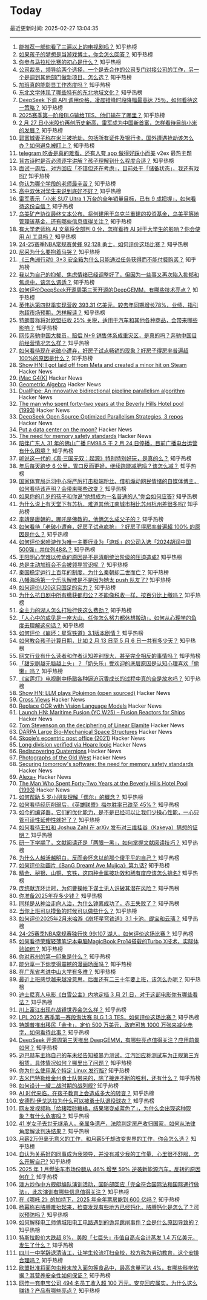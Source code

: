 # Today

最近更新时间: 2025-02-27 13:04:35

--- 
1. [能推荐一部你看了三遍以上的电视剧吗？](https://www.zhihu.com/question/628728219) 知乎热榜
2. [如果孩子的梦想是当游戏博主，你会怎么回答？](https://www.zhihu.com/question/11401794013) 知乎热榜
3. [你参与马拉松比赛的初心是什么？](https://www.zhihu.com/question/12783950558) 知乎热榜
4. [公司裁员，领导给两个选择，一个是去合作的公司专门对接公司的工作，另一个是调到其他部门做新项目，怎么选？](https://www.zhihu.com/question/12817439182) 知乎热榜
5. [加班真的能彰显工作态度吗？](https://www.zhihu.com/question/12840583586) 知乎热榜
6. [东北文学体现了哪些特有的东北地域文化？](https://www.zhihu.com/question/12918620182) 知乎热榜
7. [DeepSeek 下调 API 调用价格，凌晨错峰时段降幅最高达 75％，如何看待这一策略？](https://www.zhihu.com/question/13453274548) 知乎热榜
8. [2025赛季第一阶段BLG输给TES，他们输在了哪里？](https://www.zhihu.com/question/13472756480) 知乎热榜
9. [2 月 27 日小米股价再创历史新高，雷军成为中国新首富，怎样看待目前小米的发展？](https://www.zhihu.com/question/13522955618) 知乎热榜
10. [郭富城妻子称在米兰被抢劫，包括所有证件及银行卡，国外遭遇抢劫该怎么办？如何避免被盯上？](https://www.zhihu.com/question/13454875477) 知乎热榜
11. [telegram 吃香是真的难看，还有人夸 app 做得好踩小而美](https://www.v2ex.com/t/1114491) v2ex 最热主题
12. [背古诗时是否必须逐字讲解？孩子理解到什么程度合适？](https://www.zhihu.com/question/12491864325) 知乎热榜
13. [面试一周后，对方回应「不错但还在考虑」，目前处于「储备状态」，我还有戏吗?](https://www.zhihu.com/question/12592453549) 知乎热榜
14. [你认为哪个学段的老师最辛苦？](https://www.zhihu.com/question/12914312138) 知乎热榜
15. [高中双休对学生来说到底好不好？](https://www.zhihu.com/question/13055722060) 知乎热榜
16. [雷军表示「小米 SU7 Ultra 1 万台的全年销量目标，已有 9 成把握」，如何看待这份自信？](https://www.zhihu.com/question/13409883990) 知乎热榜
17. [乌美矿产协议最终文本公布，将创建用于乌克兰重建的投资基金，乌美平等地管理该基金，还有哪些信息值得关注？](https://www.zhihu.com/question/13507716839) 知乎热榜
18. [有大学老师称 AI 文章将全部判 0 分，怎样看待 AI 对于大学生的影响？你会使用 AI 工具吗？](https://www.zhihu.com/question/13504520775) 知乎热榜
19. [24-25赛季NBA常规赛黄蜂 92:128 勇士，如何评价这场比赛？](https://www.zhihu.com/question/13414136675) 知乎热榜
20. [尼采为什么要抱着马哭？](https://www.zhihu.com/question/31316617) 知乎热榜
21. [《三角洲行动》3*3 安全箱为什么只能通过任务获得而不能付费购买？](https://www.zhihu.com/question/13193381926) 知乎热榜
22. [我以为自己的抑郁、焦虑情绪已经调整好了，但因为一些事又再次陷入抑郁和焦虑中，该怎么调适？](https://www.zhihu.com/question/9731657089) 知乎热榜
23. [如何评价DeepSeek开源周第三天开源的DeepGEMM，有哪些技术亮点？](https://www.zhihu.com/question/13400923954) 知乎热榜
24. [英伟达第四财季实现营收 393.31 亿美元，较去年同期增长78%，业绩、指引均超市场预期，怎样解读？](https://www.zhihu.com/question/13500560097) 知乎热榜
25. [特朗普称将对欧盟征收 25% 关税，适用于汽车和其他各种商品，会带来哪些影响？](https://www.zhihu.com/question/13500324236) 知乎热榜
26. [网传奔驰中国大裁员，赔偿 N+9 销售体系成重灾区，是真的吗？奔驰中国目前经营情况怎么样？](https://www.zhihu.com/question/13506872215) 知乎热榜
27. [如何看待现在老破小遭弃，好房子试点畅销的现象？好房子得房率普遍超 100%的原因是什么？](https://www.zhihu.com/question/13404504456) 知乎热榜
28. [Show HN: I got laid off from Meta and created a minor hit on Steam](https://news.ycombinator.com/item?id=43186406) Hacker News
29. [iMac G4(K)](https://jcs.org/2025/02/26/imacg4k) Hacker News
30. [Geometric Algebra](https://bivector.net/) Hacker News
31. [DualPipe: An innovative bidirectional pipeline parallelism algorithm](https://github.com/deepseek-ai/DualPipe) Hacker News
32. [The man who spent forty-two years at the Beverly Hills Hotel pool (1993)](https://www.newyorker.com/magazine/1993/02/22/beverly-hills-hotel-paradise-lost) Hacker News
33. [DeepSeek Open Source Optimized Parallelism Strategies, 3 repos](https://github.com/deepseek-ai/profile-data) Hacker News
34. [Put a data center on the moon?](https://spectrum.ieee.org/data-center-on-the-moon) Hacker News
35. [The need for memory safety standards](https://security.googleblog.com/2025/02/securing-tomorrows-software-need-for.html) Hacker News
36. [陪伴广东人 31 年的佛山广播 FM98.5 于 2 月 24 日停播，目前广播电台运营有什么困境？](https://www.zhihu.com/question/13182853727) 知乎热榜
37. [听说这一代的《真·三国无双：起源》特别特别好玩，是真的么？](https://www.zhihu.com/question/9838232161) 知乎热榜
38. [年后每天跑步 6 公里，胃口反而更好，继续跑能减肥吗？该怎么减？](https://www.zhihu.com/question/13023611372) 知乎热榜
39. [国家体育局乒羽中心将严厉打击极端粉丝、借机煽动网民情绪的自媒体博主，如何看待该声明？会带来哪些改变？](https://www.zhihu.com/question/13506862456) 知乎热榜
40. [如果你的几岁的孩子和你说“他想成为一名普通的人”你会如何应答?](https://www.zhihu.com/question/13288486030) 知乎热榜
41. [为什么说上有天堂下有苏杭，难道其他江南城市相比苏州杭州差很多吗?](https://www.zhihu.com/question/12759460708) 知乎热榜
42. [李靖是唐朝的，哪吒是佛教的，他俩怎么成父子的？](https://www.zhihu.com/question/11563798123) 知乎热榜
43. [如何看待「老破小遭弃，好房子试点疯抢」？好房子得房率普遍超 100% 的原因是什么？](https://www.zhihu.com/question/13404504456) 知乎热榜
44. [如何评价米哈游作为唯一主要行业为「游戏」的公司入选「2024胡润中国500强」并位列48名？](https://www.zhihu.com/question/13331390657) 知乎热榜
45. [王阳明心学难以传承的原因是不是清朝统治阶级的压迫造成?](https://www.zhihu.com/question/13063766594) 知乎热榜
46. [总是主动加班会不会被领导赏识呢 ？](https://www.zhihu.com/question/7706372320) 知乎热榜
47. [秦国稳定运行上百年的制度，为什么秦朝却二世而亡？](https://www.zhihu.com/question/1312983083) 知乎热榜
48. [八幡海玲第一个乐队解散是不是因为她太 push 队友了?](https://www.zhihu.com/question/13015768769) 知乎热榜
49. [如何评价U20这只国足的实力？](https://www.zhihu.com/question/13048733039) 知乎热榜
50. [为什么抗日剧中所有缴获都归公？不能像税收一样，按百分比上缴吗？](https://www.zhihu.com/question/13252769349) 知乎热榜
51. [全主力的湖人怎么打独行侠这么费劲？](https://www.zhihu.com/question/13434350567) 知乎热榜
52. [「人心中的成见是一座大山，任你怎么努力都休想搬动」，如何从心理学的角度去理解这句话？](https://www.zhihu.com/question/13381435696) 知乎热榜
53. [如何评价《崩坏：星穹铁道》3.1版本剧情？](https://www.zhihu.com/question/13417977209) 知乎热榜
54. [如何教会孩子计算日期，比如 2 月 13 日至 5 月 6 日一共有多少天？](https://www.zhihu.com/question/13111199283) 知乎热榜
55. [网文行业有什么读者和作者认知差别很大，甚至完全相反的事情吗？](https://www.zhihu.com/question/13135284175) 知乎热榜
56. [「甜宠剧越无脑越上头」？「奶头乐」受欢迎的底层原因是认知心理喜欢「偷懒」吗？](https://www.zhihu.com/question/13321414133) 知乎热榜
57. [《宝莲灯》电视剧中杨戬各种逼迫沉香成长的过程中真的全是放水吗？](https://www.zhihu.com/question/56966813) 知乎热榜
58. [Show HN: LLM plays Pokémon (open sourced)](https://github.com/adenta/fire_red_agent) Hacker News
59. [Cross Views](https://moultano.wordpress.com/2025/02/24/you-should-make-cross-views/) Hacker News
60. [Replace OCR with Vision Language Models](https://github.com/vlm-run/vlmrun-cookbook/blob/main/notebooks/01_schema_showcase.ipynb) Hacker News
61. [Launch HN: Maritime Fusion (YC W25) – Fusion Reactors for Ships](https://news.ycombinator.com/item?id=43185246) Hacker News
62. [Tom Stevenson on the deciphering of Linear Elamite](https://www.lrb.co.uk/the-paper/v47/n04/tom-stevenson/beyond-mesopotamia) Hacker News
63. [DARPA Large Bio-Mechanical Space Structures](https://sam.gov/opp/49c9fac62ef249f19cda8b436a095d3b/view) Hacker News
64. [Skopje’s eccentric post office (2021)](https://www.new-east-archive.org/articles/show/12963/concrete-ideas-skopje-central-post-office-modernist-brutalism-demolition-architecture-north-macedonia) Hacker News
65. [Long division verified via Hoare logic](https://www.cofault.com/2025/02/long-story-of-division.html) Hacker News
66. [Rediscovering Quaternions](https://jasonfantl.com/posts/Space-of-3D-Rotations/) Hacker News
67. [Photographs of the Old West](https://cosmographia.substack.com/p/photographs-of-the-old-west) Hacker News
68. [Securing tomorrow's software: the need for memory safety standards](https://security.googleblog.com/2025/02/securing-tomorrows-software-need-for.html) Hacker News
69. [Alexa+](https://www.aboutamazon.com/news/devices/new-alexa-generative-artificial-intelligence) Hacker News
70. [The Man Who Spent Forty-Two Years at the Beverly Hills Hotel Pool (1993)](https://www.newyorker.com/magazine/1993/02/22/beverly-hills-hotel-paradise-lost) Hacker News
71. [如何帮助 5 岁小朋友理解「偶尔」的概念？](https://www.zhihu.com/question/12667441430) 知乎热榜
72. [如何看待经历削弱后，《英雄联盟》梅尔胜率已跌至 45%？](https://www.zhihu.com/question/13418325421) 知乎热榜
73. [如今的编译器，它们的优化能力，是不是已经可以让我们少操心性能，一心只管可读性延伸性就好了？](https://www.zhihu.com/question/10890075947) 知乎热榜
74. [如何看待王虹和 Joshua Zahl 在 arXiv 发布对三维挂谷（Kakeya）猜想的证明？](https://www.zhihu.com/question/13416663153) 知乎热榜
75. [研一下学期了，文献阅读还是「两眼一黑」，如何掌握文献阅读技巧？](https://www.zhihu.com/question/12028356225) 知乎热榜
76. [为什么人越活越明白，反而会怀念以前那个傻乎乎的自己？](https://www.zhihu.com/question/13270351557) 知乎热榜
77. [如何评价动画片《BanG Dream! Ave Mujica》第九话?](https://www.zhihu.com/question/12185745265) 知乎热榜
78. [精金、秘银、山铜、玄铁，这四种金属按功效和稀有度应该怎么排名?](https://www.zhihu.com/question/8720739947) 知乎热榜
79. [庞统献连环计时，为何曹操帐下谋士无人识破其潜在风险？](https://www.zhihu.com/question/6493061656) 知乎热榜
80. [你准备2025年存多少钱？](https://www.zhihu.com/question/9603330898) 知乎热榜
81. [同样是从神治走向人治，为什么钟离成功了，赤王失败了？](https://www.zhihu.com/question/11921600823) 知乎热榜
82. [当你上班可以摸鱼的时候可以做些什么？](https://www.zhihu.com/question/365629693) 知乎热榜
83. [如何评价2025年2月米哈游《崩坏星穹铁道》3.1 卡池，缇宝和云璃？](https://www.zhihu.com/question/13360414527) 知乎热榜
84. [24-25赛季NBA常规赛独行侠 99:107 湖人，如何评价这场比赛？](https://www.zhihu.com/question/13413593570) 知乎热榜
85. [如何看待荣耀轻薄笔记本电脑MagicBook Pro14搭载的Turbo X技术，实际体验如何？](https://www.zhihu.com/question/13418296994) 知乎热榜
86. [你对苏州的第一印象是什么？](https://www.zhihu.com/question/452334401) 知乎热榜
87. [能分享一下你觉得震撼的漫画场面吗？](https://www.zhihu.com/question/424468327) 知乎热榜
88. [在广东省考进中山大学有多难？](https://www.zhihu.com/question/335251297) 知乎热榜
89. [最近上班感觉越来越没意思，后面还有二三十年要上班，该怎么办呢？](https://www.zhihu.com/question/5703257394) 知乎热榜
90. [迪士尼真人电影《白雪公主》内地定档 3 月 21 日，对于这部电影你有哪些看法？](https://www.zhihu.com/question/13202078431) 知乎热榜
91. [川上富江出现在战锤世界会怎么样？](https://www.zhihu.com/question/616020349) 知乎热榜
92. [LPL 2025 赛季第一赛段淘汰赛 BLG 1:3 TES，如何评价这场比赛？](https://www.zhihu.com/question/13444538685) 知乎热榜
93. [特朗普推出移民「金卡」，定价 500 万美元，政府可售 1000 万张来减少赤字，如何看待此事？](https://www.zhihu.com/question/13443179638) 知乎热榜
94. [DeepSeek 开源周第三天推出 DeepGEMM，有哪些亮点值得关注？应用前景如何？](https://www.zhihu.com/question/13401662682) 知乎热榜
95. [迈巴赫车主称自己的车未经告知被暴力测试，江汽回应称测试车为正规第三方租赁，具体情况如何？哪里出了问题？](https://www.zhihu.com/question/13379528435) 知乎热榜
96. [你为什么使用某个特定 Linux 发行版?](https://www.zhihu.com/question/557572528) 知乎热榜
97. [吉米巴特勒给金州勇士队带来的，除了接连不断的胜利，还有什么？](https://www.zhihu.com/question/12219006998) 知乎热榜
98. [如何设计一艘二战时期的战列舰?](https://www.zhihu.com/question/667183376) 知乎热榜
99. [AI 时代来临，在孩子教育上会造成多大的转变？](https://www.zhihu.com/question/12645990615) 知乎热榜
100. [安德烈·伊戈达拉为什么可以被勇士队退役球衣？](https://www.zhihu.com/question/13233518538) 知乎热榜
101. [网友发视频称「给猪喂砂糖橘，结果猪变成蓝色了」，为什么会出现这种现象？有什么危害吗？](https://www.zhihu.com/question/12907781487) 知乎热榜
102. [41 岁女子去世无继承人，亲属争遗产，法院判定房产收归国家，如何从法律角度解读判决结果？](https://www.zhihu.com/question/9927598964) 知乎热榜
103. [月薪2万但毫无意义的工作，和月薪5千却改变世界的工作，你会怎么选？](https://www.zhihu.com/question/11289645878) 知乎热榜
104. [自认为关系好的同事成为我领导，并没有减少我的工作量，心里很不舒服，怎么开解自己?](https://www.zhihu.com/question/13184489509) 知乎热榜
105. [2025 年 1 月燃油车市场份额从 46% 增至 59% 逆袭新能源汽车，反转的原因何在？](https://www.zhihu.com/question/13290318683) 知乎热榜
106. [澳方炒作中方舰艇编队演训活动，国防部回应「完全符合国际法和国际通行做法」，此次演训有哪些信息值得关注？](https://www.zhihu.com/question/13426812920) 知乎热榜
107. [在《哪吒 2》的加持下，2025 年全年票房能到 600 亿吗？](https://www.zhihu.com/question/13374949649) 知乎热榜
108. [杨幂称右胳膊难抬起来，检查发现有些地方已经钙化，胳膊钙化是怎么了？可以预防吗？](https://www.zhihu.com/question/13360489549) 知乎热榜
109. [如何解释电工师傅城阳电工电路遇到的诡异跳闸事件？会是什么原因导致的？](https://www.zhihu.com/question/13136039620) 知乎热榜
110. [特斯拉股价大跌超 8%，美股「七巨头」市值自高点合计蒸发 1.4 万亿美元，发生了什么？](https://www.zhihu.com/question/13418352197) 知乎热榜
111. [四川一中学辞退清洁工，让学生轮流打扫全校，校方称为劳动教育，这个安排合理吗？](https://www.zhihu.com/question/13368712566) 知乎热榜
112. [欧盟批准将面包虫粉末放入面包等食品中，最高含量可达 4%，有哪些科学依据？其营养安全性如何保证？](https://www.zhihu.com/question/13397318427) 知乎热榜
113. [网传一充电宝公司 494 名员工收入超 100 万元，安克回应属实，为什么这么赚钱？产品有哪些亮点？](https://www.zhihu.com/question/13361875678) 知乎热榜

